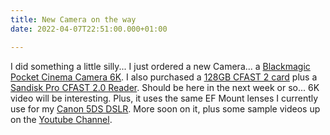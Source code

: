 ```yaml
---
title: New Camera on the way
date: 2022-04-07T22:51:00.000+01:00

---
```

I did something a little silly... I just ordered a new Camera...  a [Blackmagic Pocket Cinema Camera 6K](https://geni.us/pckzHl). I also purchased a [128GB CFAST 2 card](https://geni.us/Ld8Udg) plus a [Sandisk Pro CFAST 2.0 Reader](https://geni.us/S4b6eg). Should be here in the next week or so... 6K video will be interesting. Plus, it uses the same EF Mount lenses I currently use for my [Canon 5DS DSLR](https://geni.us/Y0hY1W4). More soon on it, plus some sample videos up on the [Youtube Channel](https://www.youtube.com/channel/UCnO1hWqq1s7eJVYQNQE4TrQ).